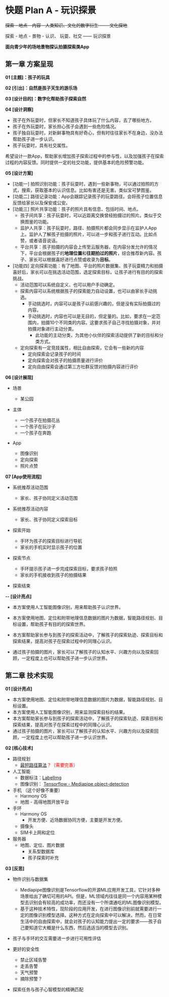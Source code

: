 # 快题 Plan A - 玩识探景

~~探索 - 地点 - 内容 - 人类知识、文化的数字衍生 —— 文化探地~~

探索 - 地点 - 景物 - 认识、 玩耍、社交 —— 玩识探景

**面向青少年的场地景物探认拍摄探索类App**

## 第一章 方案呈现

**01 [主题]：孩子的玩具**

**02 [引出]：自然是孩子天生的游乐场**

**03 [设计目的]：数字化帮助孩子探索自然**

**04 [设计洞察]**

- 孩子在外玩耍时，但家长不知道孩子具体玩了什么内容，去了哪些地方。
- 孩子在外玩耍时，家长担心孩子会遇到一些危险情况。
- 孩子独自玩耍时，对新鲜事物具有好奇心，但有时往往家长不在身边，没办法帮助孩子进一步认识。
- 孩子玩耍时，具有社交属性。

希望设计一款App，帮助家长增加孩子探索过程中的参与性，以及加强孩子在探索过程的内容反馈。同时提供一定的社交功能，提供基本的危险预警功能。



**05 [设计方案]**

- [功能一] 拍照识别功能：孩子玩耍时，遇到一些新事物，可以通过拍照的方式，搜索，获取基本的认识信息。比如有害还是无害。类似宝可梦图鉴。
- [功能二] 路径记录功能：App会跟踪记录孩子的玩耍路径。会将孩子位置信息反馈给家长以及保安或公安。
- [功能三] 照片共享功能：孩子的照片具有信息、包括时间、地点。
  - 孩子间共享：孩子玩耍时，可以近距离交换曾经拍摄过的照片。类似于交换图鉴的功能。
  - 监护人共享：孩子玩耍时，路径、拍摄照片都会同步显示在监护人App上。监护人了解孩子拍摄的照片，可以进一步和孩子进行互动。比如点赞，或者语音说话。
  - 平台共享：孩子拍摄的内容会上传至云服务器，在内容分发允许的情况下，平台会根据孩子的**地理位置**和**往期拍过的照片**，综合推荐新内容。孩子、家长可以根据喜好进行点赞或收录为**目标**。
- [功能四] 定向探索功能：有了地图、平台的照片数据集、孩子玩耍精力和拍摄喜好后，家长可以在挑选活动范围，选定探索目标，让孩子进行有目的的探索挑战。
  - 活动范围可以系统自定义、也可以用户手动确定。
  - 探索内容可以系统根据孩子的探索能力自动设置，也可以由家长手动挑选。
    - 手动挑选时，内容可以是孩子以前感兴趣的，但是没有实际拍摄过的内容。
    - 手动挑选时，内容也可以是无目的，但定量的。比如，要求在一定范围内，拍摄10个不同类的内容。这要求孩子自己寻找拍摄对象，并对拍摄对象进行主动分类。
      - 此功能的主动分类，为其他小伙伴的探索活动提供了新的目标和分类方式。
  - 定向探索有一定竞技属性，相比自由探索，它会有一些新的内容
    - 定向探索会记录孩子的时间
    - 定向探索会对孩子的拍摄质量进行评价
    - 定向自由探索会通过第三方社群反馈对拍摄内容进行评价



**06 [设计展现]**

- 场景
  - 某公园
  
- 主体
  - 一个孩子在拍摄花丛
  - 一个孩子在玩沙子
  - 一个孩子在奔跑

- App

  - 图像识别
  - 定向探索
  - 照片点赞

  

**07 [App使用流程]**

- 系统推荐活动范围
  - 家长、孩子协同定义活动范围
- 系统推荐活动内容
  - 家长、孩子协同定义探索目标
- 探索开始
  - 手环为孩子的探索目标进行导航
  - 家长的手机实时显示孩子的位置
- 探索节点
  - 手环提示孩子进一步完成探索目标，要求孩子拍照
  - 家长的手机接收到孩子的拍摄结果

- 探索结束



**-- [设计亮点]**

- 本方案使用人工智能图像识别，用来帮助孩子认识世界。

- 本方案使用地图、定位和附带地理信息数据的图片为数据，智能路径规划、目标设置，帮助孩子有目的的探索世界。
- 本方案帮助家长参与到孩子的探索活动中，了解孩子的探索轨迹、探索目标和探索结果，提高对孩子在探索过程中的同理心认识。
- 通过孩子拍摄的图片，家长可以了解孩子的认知水平、兴趣方向以及探索回顾，一定程度上也可以帮助孩子进一步认识世界。



## 第二章 技术实现

**01 [设计亮点]**

- 本方案使用地图、定位和附带地理信息数据的图片为数据，智能路径规划、目标设置。
- 本方案使用人工智能图像识别，用来监测探索目标的结果。
- 本方案帮助家长参与到孩子的探索活动中，了解孩子的探索轨迹、探索目标和探索结果，提高对孩子在探索过程中的同理心认识。
- 通过孩子拍摄的图片，家长可以了解孩子的认知水平、兴趣方向以及探索回顾，一定程度上也可以帮助孩子进一步认识世界。



**02 [核心技术]**

- 路径规划
  - <font color=red>[最短路径算法](https://github.com/ourarash/TrojanMap)？（需要完善）</font>
- 人工智能
  - 数据标注：[LabelImg](https://github.com/tzutalin/labelImg)
  - 图像识别：<font color=red> [Tensorflow - Mediapipe object-detection](https://google.github.io/mediapipe/solutions/object_detection)</font>
- 手机 （这个好像不重要）
  - Harmony OS
  - 地图 - 高得地图开放平台
- 手环
  - Harmony OS
    - 开发方便、近场数据协同方便，主要是开发方便。
  - 摄像头
  - SIM卡上网和定位
- 服务器
  - 地图、定位、图片数据
    - 关系型数据库
    - 孩子探索时补充



**03 [反思]**

- 物件识别与数据集
  - Mediapipe图像识别是Tensorflow的开源ML应用开发工具，它针对多种场景给出了确切可用的API。但是，ML领域内往往是同一个内容用某种模型去识别会有较高的成功率，而还没有一个所谓通吃的ML图像识别模型。
  - 基于这种技术特性，现阶段的应用开发，在进行图像识别前就需要进行一定的图像识别模型选择。这种方式在定向探索中可以解决，然而，在日常生活中的自由探索中，就会对孩子的认知能力提出一定的要求——孩子自己要知道它大概是什么东西，然后选适当的模型去识别。





- 孩子与手环的交互需要进一步进行可用性评估
- 更好的安全性
  - 禁止区域告警
  - 走丢告警
  - 天气预警
  - 摘除预警？
- 探索任务与孩子心智模型的精确匹配

